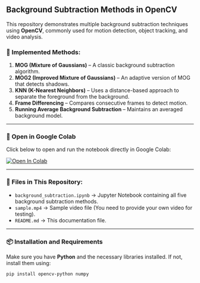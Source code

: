 ## Background Subtraction Methods in OpenCV

This repository demonstrates multiple background subtraction techniques using **OpenCV**, commonly used for motion detection, object tracking, and video analysis.

### 🌟 Implemented Methods:
1. **MOG (Mixture of Gaussians)** – A classic background subtraction algorithm.
2. **MOG2 (Improved Mixture of Gaussians)** – An adaptive version of MOG that detects shadows.
3. **KNN (K-Nearest Neighbors)** – Uses a distance-based approach to separate the foreground from the background.
4. **Frame Differencing** – Compares consecutive frames to detect motion.
5. **Running Average Background Subtraction** – Maintains an averaged background model.

---

### 🚀 Open in Google Colab  
Click below to open and run the notebook directly in Google Colab:  

[![Open In Colab](https://colab.research.google.com/assets/colab-badge.svg)](https://colab.research.google.com/github/YOUR_GITHUB_USERNAME/YOUR_REPO_NAME/blob/main/YOUR_NOTEBOOK.ipynb)

---

### 📂 Files in This Repository:
- `background_subtraction.ipynb` → Jupyter Notebook containing all five background subtraction methods.
- `sample.mp4` → Sample video file (You need to provide your own video for testing).
- `README.md` → This documentation file.

---

### 📦 Installation and Requirements
Make sure you have **Python** and the necessary libraries installed. If not, install them using:

```bash
pip install opencv-python numpy
